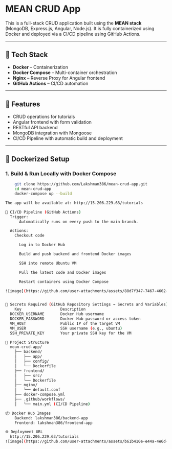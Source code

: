 # MEAN CRUD App

This is a full-stack CRUD application built using the **MEAN stack** (MongoDB, Express.js, Angular, Node.js). It is fully containerized using Docker and deployed via a CI/CD pipeline using GitHub Actions.

---

## 🧱 Tech Stack

- **Docker** – Containerization
- **Docker Compose** – Multi-container orchestration
- **Nginx** – Reverse Proxy for Angular frontend
- **GitHub Actions** – CI/CD automation

---

## 🚀 Features

- CRUD operations for tutorials
- Angular frontend with form validation
- RESTful API backend
- MongoDB integration with Mongoose
- CI/CD Pipeline with automatic build and deployment

---

## 🐳 Dockerized Setup

### 1. Build & Run Locally with Docker Compose

```bash
    git clone https://github.com/Lakshman386/mean-crud-app.git
    cd mean-crud-app
    docker-compose up --build

The app will be available at: http://15.206.229.63/tutorials

🤖 CI/CD Pipeline (GitHub Actions)
  Trigger:
      Automatically runs on every push to the main branch.

  Actions:
    Checkout code

      Log in to Docker Hub

      Build and push backend and frontend Docker images

      SSH into remote Ubuntu VM

      Pull the latest code and Docker images

      Restart containers using Docker Compose

![image](https://github.com/user-attachments/assets/88d7f347-7467-4602-a011-715ff6a09605)


🔐 Secrets Required (GitHub Repository Settings → Secrets and Variables)
    Key	                Description
  DOCKER_USERNAME	    Docker Hub username
  DOCKER_PASSWORD	    Docker Hub password or access token
  VM_HOST	            Public IP of the target VM
  VM_USER	            SSH username (e.g., ubuntu)
  SSH_PRIVATE_KEY	    Your private SSH key for the VM

📁 Project Structure
  mean-crud-app/
    ├── backend/
    │   ├── app/
    │   ├── config/
    │   └── Dockerfile
    ├── frontend/
    │   ├── src/
    │   └── Dockerfile
    ├── nginx/
    │   └── default.conf
    ├── docker-compose.yml
    ├── .github/workflows/
    │   └── main.yml (CI/CD Pipeline)

📦 Docker Hub Images
    Backend: lakshman386/backend-app
    Frontend: lakshman386/frontend-app

🌐 Deployment URL
  http://15.206.229.63/tutorials
![image](https://github.com/user-attachments/assets/b61b410e-e44a-4e6d-a62b-c74ba0ac53aa)

